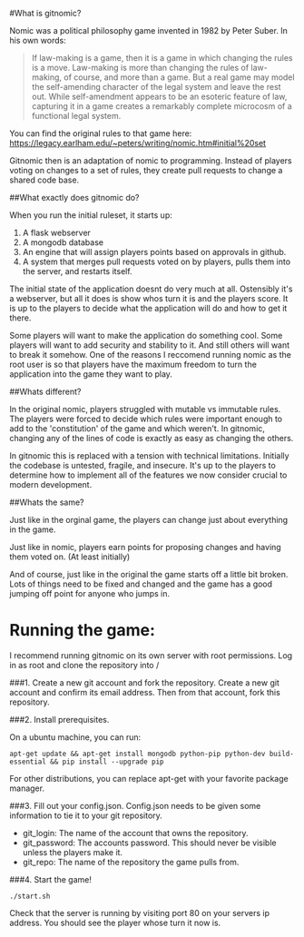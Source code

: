 #What is gitnomic?

Nomic was a political philosophy game invented in 1982 by Peter Suber. In his own words:

> If law-making is a game, then it is a game in which changing the rules is a move. Law-making is more than changing the rules of law-making, of course, and more than a game. But a real game may model the self-amending character of the legal system and leave the rest out. While self-amendment appears to be an esoteric feature of law, capturing it in a game creates a remarkably complete microcosm of a functional legal system.

You can find the original rules to that game here: https://legacy.earlham.edu/~peters/writing/nomic.htm#initial%20set

Gitnomic then is an adaptation of nomic to programming. Instead of players voting on changes to a set of rules,
they create pull requests to change a shared code base.

##What exactly does gitnomic do?

When you run the initial ruleset, it starts up:

1. A flask webserver
2. A mongodb database
3. An engine that will assign players points based on approvals in github.
4. A system that merges pull requests voted on by players, pulls them into the server, and restarts itself.

The initial state of the application doesnt do very much at all. Ostensibly it's a webserver,
but all it does is show whos turn it is and the players score. It is up to the players to decide
what the application will do and how to get it there.

Some players will want to make the application do something cool. Some players will want to add
security and stability to it. And still others will want to break it somehow. One of the reasons
I reccomend running nomic as the root user is so that players have the maximum freedom to turn
the application into the game they want to play.

##Whats different?

In the original nomic, players struggled with mutable vs immutable rules. The players were forced to decide which
rules were important enough to add to the 'constitution' of the game and which weren't. In gitnomic, changing any
of the lines of code is exactly as easy as changing the others.

In gitnomic this is replaced with a tension with technical limitations. Initially the codebase is untested, fragile,
and insecure. It's up to the players to determine how to implement all of the features we now consider crucial to
modern development.


##Whats the same?

Just like in the orginal game, the players can change just about everything in the game.

Just like in nomic, players earn points for proposing changes and having them voted on. (At least initially)

And of course, just like in the original the game starts off a little bit broken. Lots of things need to be fixed and
changed and the game has a good jumping off point for anyone who jumps in.

# Running the game:

I recommend running gitnomic on its own server with root permissions.
Log in as root and clone the repository into /

###1. Create a new git account and fork the repository.
Create a new git account and confirm its email address.
Then from that account, fork this repository. 

###2. Install prerequisites.

On a ubuntu machine, you can run:

`apt-get update && apt-get install mongodb python-pip python-dev build-essential && pip install --upgrade pip`

For other distributions, you can replace apt-get with your favorite package manager.


###3. Fill out your config.json.
Config.json needs to be given some information to tie it to your git repository.

* git_login: The name of the account that owns the repository.
* git_password: The accounts password. This should never be visible unless the players make it.
* git_repo: The name of the repository the game pulls from.

###4. Start the game!

`./start.sh`

Check that the server is running by visiting port 80 on your servers ip address. You should see the player whose turn it now is.